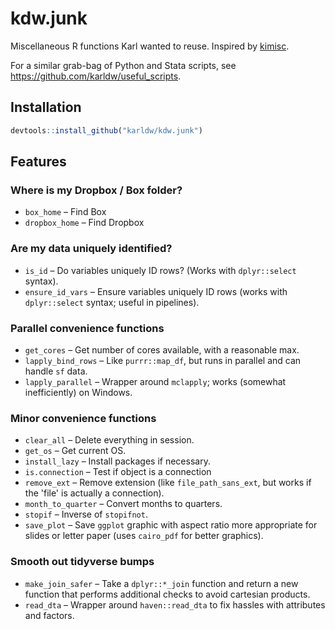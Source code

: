 # kdw.junk

Miscellaneous R functions Karl wanted to reuse.  Inspired by [kimisc](https://github.com/krlmlr/kimisc/).

For a similar grab-bag of Python and Stata scripts, see https://github.com/karldw/useful_scripts.

## Installation

```r
devtools::install_github("karldw/kdw.junk")
```

## Features

### Where is my Dropbox / Box folder?
- `box_home` – Find Box
- `dropbox_home` – Find Dropbox

### Are my data uniquely identified?
- `is_id` – Do variables uniquely ID rows? (Works with `dplyr::select` syntax).
- `ensure_id_vars` – Ensure variables uniquely ID rows (works with `dplyr::select` syntax; useful in pipelines).

### Parallel convenience functions
- `get_cores` – Get number of cores available, with a reasonable max.
- `lapply_bind_rows` – Like `purrr::map_df`, but runs in parallel and can handle `sf` data.
- `lapply_parallel` – Wrapper around `mclapply`; works (somewhat inefficiently) on Windows.

### Minor convenience functions
- `clear_all` – Delete everything in session.
- `get_os` – Get current OS.
- `install_lazy` – Install packages if necessary.
- `is.connection` – Test if object is a connection
- `remove_ext` – Remove extension (like `file_path_sans_ext`, but works if the 'file' is actually a connection).
- `month_to_quarter` – Convert months to quarters.
- `stopif` – Inverse of `stopifnot`.
- `save_plot` – Save `ggplot` graphic with aspect ratio more appropriate for slides or letter paper (uses `cairo_pdf` for better graphics).

### Smooth out tidyverse bumps
- `make_join_safer` – Take a `dplyr::*_join` function and return a new function that performs additional checks to avoid cartesian products.
- `read_dta` – Wrapper around `haven::read_dta` to fix hassles with attributes and factors.

